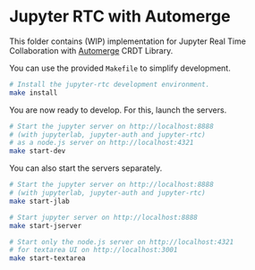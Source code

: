 # Jupyter RTC with Automerge

This folder contains (WIP) implementation for Jupyter Real Time Collaboration with [Automerge](https://github.com/automerge/automerge) CRDT Library.

You can use the provided `Makefile` to simplify development.

```bash
# Install the jupyter-rtc development environment.
make install
```

You are now ready to develop. For this, launch the servers.

```bash
# Start the jupyter server on http://localhost:8888
# (with jupyterlab, jupyter-auth and jupyter-rtc)
# as a node.js server on http://localhost:4321
make start-dev
```

You can also start the servers separately.

```bash
# Start the jupyter server on http://localhost:8888
# (with jupyterlab, jupyter-auth and jupyter-rtc)
make start-jlab
```

```bash
# Start jupyter server on http://localhost:8888
make start-jserver
```

```bash
# Start only the node.js server on http://localhost:4321
# for textarea UI on http://localhost:3001
make start-textarea
```
